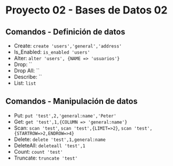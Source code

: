# Proyecto 02 - Bases de Datos 02

## Comandos - Definición de datos
- Create: `create 'users','general','address'`
- Is_Enabled: `is_enabled 'users'`
- Alter: `alter 'users', {NAME => 'usuarios'}`
- Drop: ``
- Drop All: ``
- Describe: ``
- List: `list`

## Comandos - Manipulación de datos
- Put: `put 'test',2,'general:name','Peter'`
- Get: `get 'test',1,{COLUMN => 'general:name'}`
- Scan: `scan 'test'`, `scan 'test',{LIMIT=>2}`, `scan 'test',{STARTROW=>2,ENDROW=>4}`
- Delete: `delete 'test',1,general:name`
- DeleteAll: `deleteall 'test',1`
- Count: `count 'test'`
- Truncate: `truncate 'test'`